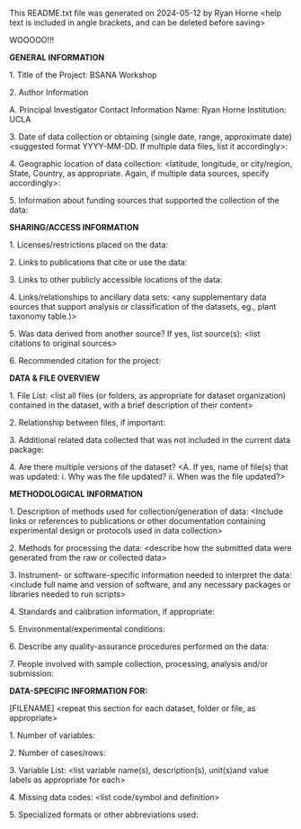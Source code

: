 This README.txt file was generated on 2024-05-12 by Ryan Horne \<help text is
included in angle brackets, and can be deleted before saving\>

WOOOOO!!!


**GENERAL INFORMATION**

1\. Title of the Project: BSANA Workshop

2\. Author Information 

A. Principal Investigator Contact Information
Name:  Ryan Horne Institution: UCLA

3\. Date of data collection or obtaining (single date, range, approximate date)
\<suggested format YYYY-MM-DD. If multiple data files, list it accordingly\>:

4\. Geographic location of data collection: \<latitude, longitude, or
city/region, State, Country, as appropriate. Again, if multiple data sources, specify accordingly\>:

5\. Information about funding sources that supported the collection of
the data:

**SHARING/ACCESS INFORMATION**

1\. Licenses/restrictions placed on the data: 

2\. Links to publications that cite or use the data:

3\. Links to other publicly accessible locations of the data:

4\. Links/relationships to ancillary data sets: \<any supplementary data sources that support analysis or classification of the datasets, eg., plant taxonomy table.)\>

5\. Was data derived from another source? If yes, list
source(s): \<list citations to original sources\> 

6\. Recommended citation for the project:

**DATA & FILE OVERVIEW**

1\. File List: \<list all files (or folders, as appropriate for dataset
organization) contained in the dataset, with a brief description of their content\>

2\. Relationship between files, if important:

3\. Additional related data collected that was not included in the
current data package:

4\. Are there multiple versions of the dataset? \<A. If yes, name
of file(s) that was updated: i. Why was the file updated? ii. When was
the file updated?\>

**METHODOLOGICAL INFORMATION**

1\. Description of methods used for collection/generation of data:
\<Include links or references to publications or other documentation
containing experimental design or protocols used in data collection\>

2\. Methods for processing the data: \<describe how the submitted data
were generated from the raw or collected data\>

3\. Instrument- or software-specific information needed to interpret the
data: \<include full name and version of software, and any necessary
packages or libraries needed to run scripts\>

4\. Standards and calibration information, if appropriate:

5\. Environmental/experimental conditions:

6\. Describe any quality-assurance procedures performed on the data:

7\. People involved with sample collection, processing, analysis and/or
submission:

**DATA-SPECIFIC INFORMATION FOR:** 

\[FILENAME\] \<repeat this section for
each dataset, folder or file, as appropriate\>

1\. Number of variables:

2\. Number of cases/rows:

3\. Variable List: \<list variable name(s), description(s), unit(s)and
value labels as appropriate for each\>

4\. Missing data codes: \<list code/symbol and definition\>

5\. Specialized formats or other abbreviations used: